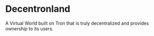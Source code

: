 # Decentronland
A Virtual World built on Tron that is truly decentralized and provides ownership to its users.
